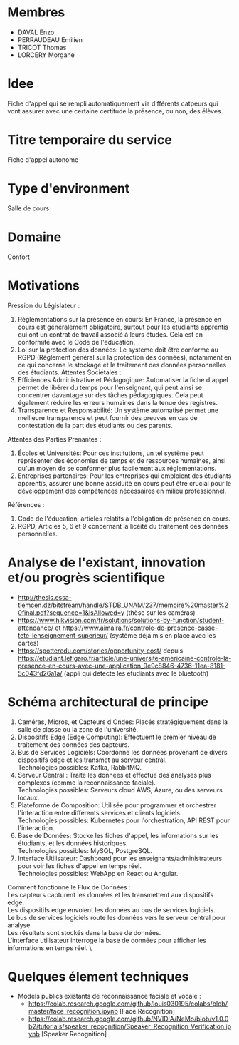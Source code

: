 # Membres
- DAVAL Enzo
- PERRAUDEAU Emilien
- TRICOT Thomas
- LORCERY Morgane

# Idee
Fiche d'appel qui se rempli automatiquement via différents catpeurs qui vont assurer avec une certaine certitude la présence, ou non, des élèves.

# Titre temporaire du service
Fiche d'appel autonome

# Type d'environment
Salle de cours

# Domaine
Confort

# Motivations
Pression du Législateur : 
1) Réglementations sur la présence en cours: En France, la présence en cours est généralement obligatoire, surtout pour les étudiants apprentis qui ont un contrat de travail associé à leurs études. Cela est en conformité avec le Code de l'éducation.
2) Loi sur la protection des données: Le système doit être conforme au RGPD (Règlement général sur la protection des données), notamment en ce qui concerne le stockage et le traitement des données personnelles des étudiants. 
Attentes Sociétales :
1) Efficiences Administrative et Pédagogique: Automatiser la fiche d'appel permet de libérer du temps pour l'enseignant, qui peut ainsi se concentrer davantage sur des tâches pédagogiques. Cela peut également réduire les erreurs humaines dans la tenue des registres.
2) Transparence et Responsabilité: Un système automatisé permet une meilleure transparence et peut fournir des preuves en cas de contestation de la part des étudiants ou des parents.

Attentes des Parties Prenantes :
1) Écoles et Universités: Pour ces institutions, un tel système peut représenter des économies de temps et de ressources humaines, ainsi qu'un moyen de se conformer plus facilement aux réglementations.
2) Entreprises partenaires: Pour les entreprises qui emploient des étudiants apprentis, assurer une bonne assiduité en cours peut être crucial pour le développement des compétences nécessaires en milieu professionnel.

Références :
1) Code de l'éducation, articles relatifs à l'obligation de présence en cours.
2) RGPD, Articles 5, 6 et 9 concernant la licéité du traitement des données personnelles.

# Analyse de l'existant, innovation et/ou progrès scientifique
- http://thesis.essa-tlemcen.dz/bitstream/handle/STDB_UNAM/237/memoire%20master%20final.pdf?sequence=1&isAllowed=y (thèse sur les caméras)
- https://www.hikvision.com/fr/solutions/solutions-by-function/student-attendance/ et https://www.aimaira.fr/controle-de-presence-casse-tete-lenseignement-superieur/ (système déjà mis en place avec les cartes)
- https://spotteredu.com/stories/opportunity-cost/ depuis https://etudiant.lefigaro.fr/article/une-universite-americaine-controle-la-presence-en-cours-avec-une-application_9e9c8846-4736-11ea-8181-5c043fd26a1a/ (appli qui detecte les etudiants avec le bluetooth)

# Schéma architectural de principe
1. Caméras, Micros, et Capteurs d'Ondes: Placés stratégiquement dans la salle de classe ou la zone de l'université.
2. Dispositifs Edge (Edge Computing): Effectuent le premier niveau de traitement des données des capteurs.
3. Bus de Services Logiciels: Coordonne les données provenant de divers dispositifs edge et les transmet au serveur central. \
   Technologies possibles: Kafka, RabbitMQ.
4. Serveur Central : Traite les données et effectue des analyses plus complexes (comme la reconnaissance faciale). \
  Technologies possibles: Serveurs cloud AWS, Azure, ou des serveurs locaux.
5. Plateforme de Composition: Utilisée pour programmer et orchestrer l'interaction entre différents services et clients logiciels. \
  Technologies possibles: Kubernetes pour l'orchestration, API REST pour l'interaction.
6. Base de Données: Stocke les fiches d'appel, les informations sur les étudiants, et les données historiques. \
  Technologies possibles: MySQL, PostgreSQL.
7. Interface Utilisateur: Dashboard pour les enseignants/administrateurs pour voir les fiches d'appel en temps réel. \
  Technologies possibles: WebApp en React ou Angular.

Comment fonctionne le Flux de Données : \
  Les capteurs capturent les données et les transmettent aux dispositifs edge. \
  Les dispositifs edge envoient les données au bus de services logiciels. \
  Le bus de services logiciels route les données vers le serveur central pour analyse. \
  Les résultats sont stockés dans la base de données. \
  L'interface utilisateur interroge la base de données pour afficher les informations en temps réel. \

# Quelques élement techniques
- Models publics existants de reconnaissance faciale et vocale :
  - https://colab.research.google.com/github/louis030195/colabs/blob/master/face_recognition.ipynb [Face Recognition]
  - https://colab.research.google.com/github/NVIDIA/NeMo/blob/v1.0.0b2/tutorials/speaker_recognition/Speaker_Recognition_Verification.ipynb [Speaker Recognition]
